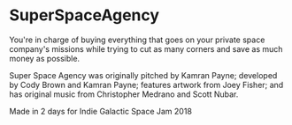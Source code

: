 # SuperSpaceAgency
You're in charge of buying everything that goes on your private space company's missions while trying to cut as many corners and save as much money as possible.

Super Space Agency was originally pitched by Kamran Payne; developed by Cody Brown and Kamran Payne; features artwork from Joey Fisher; and has original music from Christopher Medrano and Scott Nubar. 

Made in 2 days for Indie Galactic Space Jam 2018
